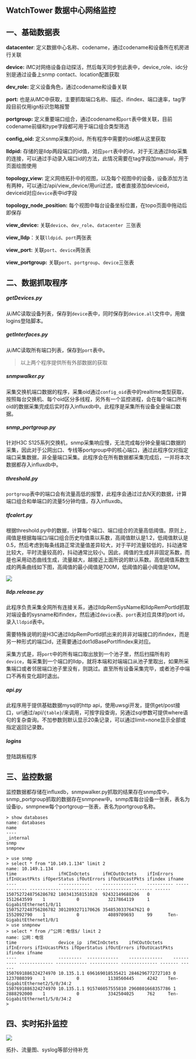 ## WatchTower 数据中心网络监控

## 一、基础数据表

**datacenter**: 定义数据中心名称、codename，通过codename和设备所在机房进行关联

**device:** iMC对网络设备自动探活，然后每天同步到此表中，device_role、idc分别是通过设备上snmp contact、location配置获取

**dev_role:** 定义设备角色，通过codename和设备关联

**port:** 也是从iMC中获取，主要抓取端口名称、描述、ifindex、端口速率，tag字段目前仅用ign标识忽略报警

**portgroup:** 定义重要端口组合，通过codename和`port`表中做关联，目前codename前缀和type字段都可用于端口组合类型筛选

**config_oid:** 定义snmp采集的oid，所有程序中需要的oid都从这里获取

**lldpid:** 存储的是lldp两段端口的id值，对应`port`表中的id，对于无法通过lldp采集的连接，可以通过手动录入端口id的方法，此情况需要在tag字段加manual，用于页面绘图使用

**topology_view:** 定义网络拓扑中的视图，以及每个视图中的设备，设备添加方法有两种，可以通过/api/view_device/用uri过滤，或者直接添加deviceid，deviceid对应`device`表中id字段

**topology_node_position:** 每个视图中每台设备坐标位置，在topo页面中拖动后即保存

**view_device:** 关联`device`、`dev_role`、`datacenter `三张表

**view_lldp**：关联`lldpid`、`port`两张表

**view_port:** 关联`port`、`device`两张表

**view_portgroup:** 关联`port`、`portgroup`、`device`三张表

## 二、数据抓取程序

##### getDevices.py

从iMC读取设备列表，保存到`device`表中，同时保存到`device.all`文件中，用做logins登陆脚本。

##### getInterfaces.py

从iMC读取所有端口列表，保存到`port`表中。

> 以上两个程序提供所有外部数据的获取

##### snmpwalker.py

采集交换机端口数据的程序，采集oid通过`config_oid`表中的realtime类型获取，按照每台交换机、每个oid区分多线程，另外有一个监控进程，会在每个端口所有oid的数据采集完成后实时存入influxdb中。此程序是采集所有设备全量端口数据。

##### snmp_portgroup.py

针对H3C S125系列交换机，snmp采集响应慢，无法完成每分钟全量端口数据的采集，因此对于公网出口、专线等portgroup中的核心端口，通过此程序仅对指定端口采集数据，非全量端口采集。此程序会在所有数据都采集完成后，一并将本次数据都存入influxdb中。

##### threshold.py

`portgroup`表中的端口会有流量高低的报警，此程序会通过过去N天的数据，计算端口组合和单端口的流量5分钟均值，存入influxdb。

##### tfcalert.py

根据threshold.py中的数据，计算每个端口、端口组合的流量高低阈值。原则上，阈值是根据每端口/端口组合历史均值乘以系数，高阈值默认是1.2，低阈值默认是0.5，然后考虑到每条线路正常流量值差异较大，对于平时流量较低的，抖动通常比较大，平时流量较高的，抖动通常比较小。因此，阈值的生成并非固定系数，而是也采用动态曲线生成，流量越大，越接近上面所说的默认系数。高低阈值系数生成的两条曲线如下图，高阈值的最小阈值是700M，低阈值的最小阈值是10M。

![](https://ws3.sinaimg.cn/large/006tNc79ly1fm13pw8iirj30px0bzt9n.jpg)

##### lldp.release.py

此程序负责采集全网所有连接关系，通过lldpRemSysName和lldpRemPortId抓取对端设备的sysname和ifindex，然后通过`device`表、`port`表对应具体的port id，录入`lldpid`表中。

需要特殊说明的是H3C通过lldpRemPortId抓出来的并非对端接口的ifindex，而是另一种形式的端口id，还需要通过dot1dBasePortIfIndex来对应。

采集方式是，将`port`中的所有端口取出放到一个池子里，然后扫描所有的`device`，每采集到一个端口的lldp，就将本端和对端端口从池子里取出，如果所采集端口或者邻居端口池子里没有，则跳过。直至所有设备采集完毕，或者池子中端口不再有变化超时退出。

##### api.py

此程序用于提供基础数据mysql的http api，使用uwsgi开发，提供get/post接口，url通过/api/`{table}`/来调用，可按字段查询，另通过sql参数可提供where语句的复杂查询。不加参数则默认显示20条记录，可以通过limit=none显示全部或指定返回记录数。

##### logins

登陆跳板程序



## 三、监控数据

监控数据都存储在influxdb，snmpwalker.py抓取的结果存在snmp库中，snmp_portgroup抓取的数据存在snmpnew中。snmp库每台设备一张表，表名为设备ip，snmpnew每个portgroup一张表，表名为portgroup名称。

```
> show databases
name: databases
name
----
_internal
snmp
snmpnew
```

```
> use snmp
> select * from "10.149.1.134" limit 2
name: 10.149.1.134
time                ifHCInOctets     ifHCOutOctets    ifInErrors ifInUcastPkts ifOperStatus ifOutErrors ifOutUcastPkts ifindex ifname
----                ------------     -------------    ---------- ------------- ------------ ----------- -------------- ------- ------
1507527248756286782 180341358151028  92432149688206   0          1512643599    1            0           3217864119     1       GigabitEthernet1/0/11
1507527248756286782 3012893271170626 3548530337647621 0          1552092790    1            0           4089709693     99      Ten-GigabitEthernet1/0/1
> use snmpnew
> select * from /^公网：电信$/ limit 2
name: 公网：电信
time                device_ip  ifHCInOctets    ifHCOutOctets    ifInErrors ifInUcastPkts ifOperStatus ifOutErrors ifOutUcastPkts ifindex ifname
----                ---------  ------------    -------------    ---------- ------------- ------------ ----------- -------------- ------- ------
1507691886324274970 10.135.1.1 696169018535421 2846296772727103 0          1237080399    1            0           1138560445     4242    Ten-GigabitEthernet2/5/0/34:2
1507691886324274970 10.135.1.1 915746057555810 2960801668357786 1          2888292000    1            0           3342504025     762     Ten-GigabitEthernet1/5/0/34:2
> 
```



## 四、实时拓扑监控

![](https://ws1.sinaimg.cn/large/006tNc79ly1fm19w2876vj313q0ks47s.jpg)

拓扑、流量图、syslog等部分待补充













